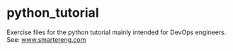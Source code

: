 # python_tutorial

Exercise files for the python tutorial mainly intended for DevOps engineers.
See: www.smartereng.com
